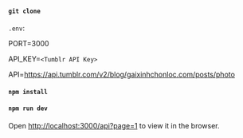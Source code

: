 #### `git clone`

`.env`:

PORT=3000

API_KEY=`<Tumblr API Key>`

API=https://api.tumblr.com/v2/blog/gaixinhchonloc.com/posts/photo

#### `npm install`

#### `npm run dev`

Open [http://localhost:3000/api?page=1](http://localhost:3000/api?page=1) to view it in the browser.
